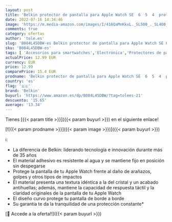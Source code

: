 ```yaml
---
layout: post
title: 'Belkin protector de pantalla para Apple Watch SE  6  5  4  protector de borde a borde para Apple Watch de 40 mm '
date: 2022-07-16 14:34:46
image: 'https://m.media-amazon.com/images/I/416QaMnKkxL._SL500_._SL400_.jpg'
comments: true
category: ofertas
author: 'tole.es'
slug: 'B084L45DBW-es Belkin protector de pantalla para Apple Watch SE 6 5 4...'
sku: 'B084L45DBW-es'
tags: [ 'Accesorios para smartwatches','Electrónica','Protectores de pantalla y láminas para smartwatches','Tecnología para vestir','apple','belkin','🇪🇸', ]
actualPrice: 12.99 EUR
currency: EUR
price: 12.99
comparePrice: 15.4 EUR
prodname: 'Belkin protector de pantalla para Apple Watch SE  6  5  4  protector de borde a borde para Apple Watch de 40 mm '
country: 'es'
flag: '🇪🇸'
brand: 'Belkin'
buyurl: 'https://www.amazon.es/dp/B084L45DBW/?tag=tolees-21'
descuento: '15.65'
average: '13.34'
---
```


Tienes [{{< param title >}}]({{< param buyurl >}}) en el siguiente enlace!

[![{{< param prodname >}}]({{< param image >}})]({{< param buyurl >}})

ℹ️:

- La diferencia de Belkin: liderando tecnología e innovación durante más de 35 años
- El material adhesivo es resistente al agua y se mantiene fijo en posición sin despegarse
- Protege la pantalla de tu Apple Watch frente al daño de arañazos, golpes y otros tipos de impactos
- El material presenta una textura idéntica a la del cristal y un acabado antihuellas; además, mantiene la capacidad de respuesta táctil y la claridad originales de la pantalla de tu Apple Watch
- El diseño curvo protege tu pantalla de borde a borde
- Su garantía te da la tranquilidad de una protección constante*

[🛒 Accede a la oferta!!]({{< param buyurl >}})
